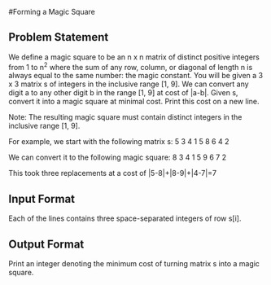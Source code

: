 #Forming a Magic Square

## Problem Statement
We define a magic square to be an n x n matrix of distinct positive integers from 1 to n<sup>2</sup> where the sum of any row, column, or diagonal of length n is always equal to the same number: the magic constant. You will be given a 3 x 3 matrix s of integers in the inclusive range [1, 9]. We can convert any digit a to any other digit b in the range [1, 9] at cost of |a-b|. Given s, convert it into a magic square at minimal cost. Print this cost on a new line.

Note: The resulting magic square must contain distinct integers in the inclusive range [1, 9].

For example, we start with the following matrix s:
5 3 4
1 5 8
6 4 2

We can convert it to the following magic square:
8 3 4
1 5 9
6 7 2

This took three replacements at a cost of |5-8|+|8-9|+|4-7|=7

## Input Format
Each of the lines contains three space-separated integers of row s[i].

## Output Format
Print an integer denoting the minimum cost of turning matrix s into a magic square.